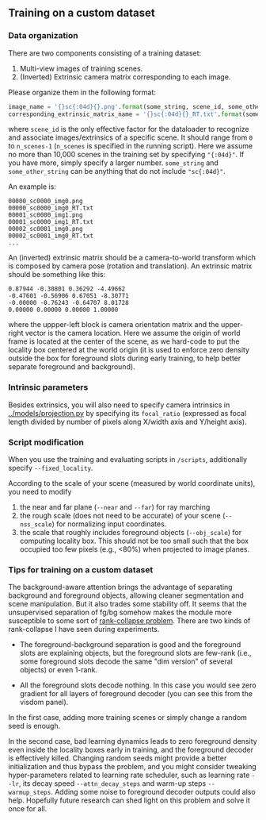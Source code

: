 ## Training on a custom dataset

### Data organization

There are two components consisting of a training dataset:

1. Multi-view images of training scenes.
2. (Inverted) Extrinsic camera matrix corresponding to each image.

Please organize them in the following format:

```python
image_name = '{}sc{:04d}{}.png'.format(some_string, scene_id, some_other_string)
corresponding_extrinsic_matrix_name = '{}sc{:04d}{}_RT.txt'.format(some_string, scene_id, some_other_string)
```

where ```scene_id``` is the only effective factor for the dataloader to recognize and associate images/extrinsics of a specific scene.
It should range from ```0``` to ```n_scenes-1``` (```n_scenes``` is specified in the running script).
Here we assume no more than 10,000 scenes in the training set by specifying ```"{:04d}"```.
If you have more, simply specify a larger number.
```some_string``` and ```some_other_string``` can be anything that do not include ```"sc{:04d}"```.

An example is:
```
00000_sc0000_img0.png
00000_sc0000_img0_RT.txt
00001_sc0000_img1.png
00001_sc0000_img1_RT.txt
00002_sc0001_img0.png
00002_sc0001_img0_RT.txt
...
```

An (inverted) extrinsic matrix should be a camera-to-world transform
which is composed by camera pose (rotation and translation).
An extrinsic matrix should be something like this:
```
0.87944 -0.30801 0.36292 -4.49662
-0.47601 -0.56906 0.67051 -8.30771
-0.00000 -0.76243 -0.64707 8.01728
0.00000 0.00000 0.00000 1.00000
```
where the uppper-left block is camera orientation matrix and the upper-right vector is the camera location.
Here we assume the origin of world frame is located at the center of the scene,
as we hard-code to put the locality box centered at the world origin 
(it is used to enforce zero density outside the box for foreground slots during early training, 
to help better separate foreground and background).

### Intrinsic parameters

Besides extrinsics, you will also need to specify camera intrinsics in [../models/projection.py](../models/projection.py) by specifying
its ```focal_ratio``` (expressed as focal length divided by number of pixels along X/width axis and Y/height axis).

### Script modification

When you use the training and evaluating scripts in ```/scripts```,
additionally specify ```--fixed_locality```.

According to the scale of your scene (measured by world coordinate units),
you need to modify 
1. the near and far plane (```--near``` and ```--far```) for ray marching
2. the rough scale (does not need to be accurate) of your scene (```--nss_scale```) for normalizing input coordinates.
3. the scale that roughly includes foreground objects (```--obj_scale```) for computing locality box. This should not be too small
such that the box occupied too few pixels (e.g., <80%) when projected to image planes.

### Tips for training on a custom dataset

The background-aware attention brings the advantage of separating background and foreground objects,
allowing cleaner segmentation and scene manipulation.
But it also trades some stability off.
It seems that 
the unsupervised separation of fg/bg somehow makes the module more susceptible to some sort of [rank-collapse problem](https://arxiv.org/abs/2103.03404).
There are two kinds of rank-collapse I have seen during experiments.

- The foreground-background separation is good and the foreground slots are explaining objects, but the foreground slots are few-rank (i.e., some foreground slots decode the same "dim version" of several objects) or even 1-rank.
  
- All the foreground slots decode nothing. In this case you would see zero gradient for all layers of foreground decoder (you can see this from the visdom panel).

In the first case,
adding more training scenes or simply change a random seed is enough.

In the second case, bad learning dynamics leads to zero foreground density even inside the locality boxes early in training, and the foreground decoder is effectively killed. 
Changing random seeds might provide a better initialization and thus bypass the problem,
and you might consider tweaking hyper-parameters related to learning rate scheduler, such as learning rate ```--lr```, its decay speed ```--attn_decay_steps``` and warm-up steps ```--warmup_steps```.
Adding some noise to foreground decoder outputs could also help. 
Hopefully future research can shed light on this problem and solve it once for all.